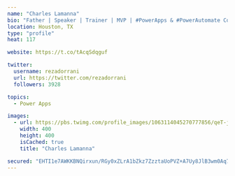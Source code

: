 ```yaml
---
name: "Charles Lamanna"
bio: "Father | Speaker | Trainer | MVP | #PowerApps & #PowerAutomate Community Super User | YouTuber Right-pointing triangle http://youtube.com/c/rezadorrani | Learn - Share - Clockwise rightwards and leftwards open circle arrows"
location: Houston, TX
type: "profile"
heat: 117

website: https://t.co/tAcqSdqguf

twitter:
  username: rezadorrani
  url: https://twitter.com/rezadorrani
  followers: 3928

topics:
  - Power Apps

images:
  - url: https://pbs.twimg.com/profile_images/1063114045270777856/qeT-jpWr_400x400.jpg
    width: 400
    height: 400
    isCached: true
    title: "Charles Lamanna"

secured: "EHTI1e7AWKKBNQirxun/RGy0xZLrA1bZkz7ZzztaUoPVZ+A7Uy8JlB3wm0Aq71ALauCZCFf0SoDv9WRwhpXFsZwwFiNmlt8YqSyug+ph78Kf9Y3eeKRxtE09ZQCVv+6d/EQlxhGUcI4oeE4VvA6HI980pNAiVfGY1c56gCSA/mGhEi5icX/pzjG4Lo/8FaW6BE6ylUL/LWJGlZn+EqOzCmAw5EimczUygTF6weuNchegmErh23zlJYaEtaXVm/4uATU/dCvKHKr/caiXmytts3WA8tJoy+rQxnQGW9T1x91I8gmgGKiLUO53Cc5DgURbLijU/PYFPxbSyapVw/crDQGqEeyEc3jf4HXQbObOS/XBsu/kRYRqiZ3qQG0IhuN2NqBfOpZAhEi5MaTbVrpr+U3L0dI8Ok4d8+ORQM4mO9I=;Z5g5J2P5h2BYKWG2P+wVZg=="
---
```


